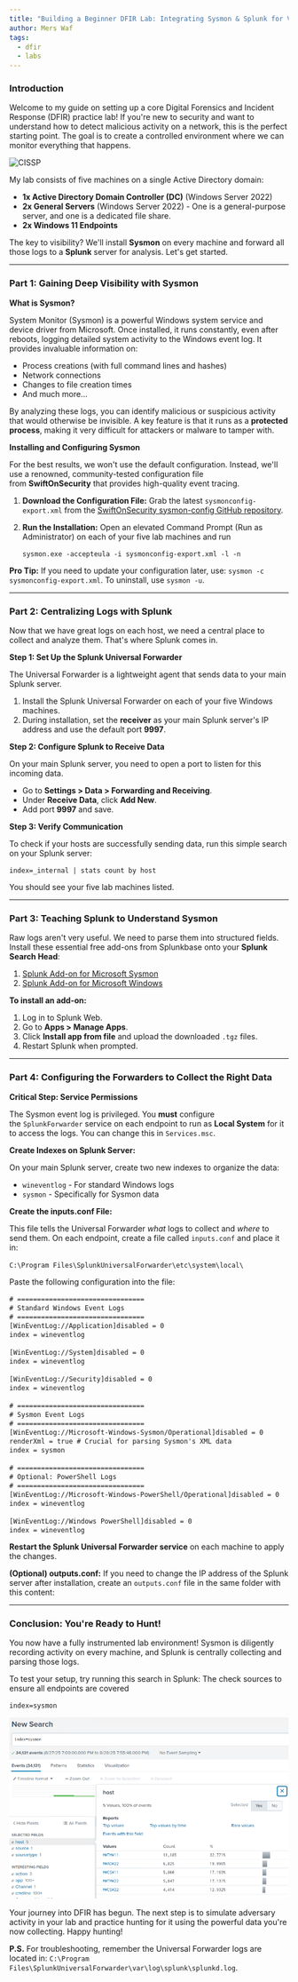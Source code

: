 ```yaml
---
title: "Building a Beginner DFIR Lab: Integrating Sysmon & Splunk for Visibility"
author: Mers Waf
tags:
  - dfir
  - labs
---
```


### **Introduction**

Welcome to my guide on setting up a core Digital Forensics and Incident Response (DFIR) practice lab! If you're new to security and want to understand how to detect malicious activity on a network, this is the perfect starting point. The goal is to create a controlled environment where we can monitor everything that happens.

<img src="{{ '/assets/CISSP.png' | relative_url }}" alt="CISSP" width="60">

My lab consists of five machines on a single Active Directory domain:

- **1x Active Directory Domain Controller (DC)** (Windows Server 2022)
- **2x General Servers** (Windows Server 2022) - One is a general-purpose server, and one is a dedicated file share.
- **2x Windows 11 Endpoints**

The key to visibility? We'll install **Sysmon** on every machine and forward all those logs to a **Splunk** server for analysis. Let's get started.

---

### **Part 1: Gaining Deep Visibility with Sysmon**

**What is Sysmon?**

System Monitor (Sysmon) is a powerful Windows system service and device driver from Microsoft. Once installed, it runs constantly, even after reboots, logging detailed system activity to the Windows event log. It provides invaluable information on:

- Process creations (with full command lines and hashes)
- Network connections
- Changes to file creation times
- And much more...

By analyzing these logs, you can identify malicious or suspicious activity that would otherwise be invisible. A key feature is that it runs as a **protected process**, making it very difficult for attackers or malware to tamper with.

**Installing and Configuring Sysmon**

For the best results, we won't use the default configuration. Instead, we'll use a renowned, community-tested configuration file from **SwiftOnSecurity** that provides high-quality event tracing.

1. **Download the Configuration File:** Grab the latest `sysmonconfig-export.xml` from the [SwiftOnSecurity sysmon-config GitHub repository](https://github.com/SwiftOnSecurity/sysmon-config/tree/master).
2. **Run the Installation:** Open an elevated Command Prompt (Run as Administrator) on each of your five lab machines and run
    
    
    ```
    sysmon.exe -accepteula -i sysmonconfig-export.xml -l -n
    ```
    

**Pro Tip:** If you need to update your configuration later, use: `sysmon -c sysmonconfig-export.xml`. To uninstall, use `sysmon -u`.

---

### **Part 2: Centralizing Logs with Splunk**

Now that we have great logs on each host, we need a central place to collect and analyze them. That's where Splunk comes in.

**Step 1: Set Up the Splunk Universal Forwarder**

The Universal Forwarder is a lightweight agent that sends data to your main Splunk server.

1. Install the Splunk Universal Forwarder on each of your five Windows machines.
2. During installation, set the **receiver** as your main Splunk server's IP address and use the default port **9997**.

**Step 2: Configure Splunk to Receive Data**

On your main Splunk server, you need to open a port to listen for this incoming data.

- Go to **Settings > Data > Forwarding and Receiving**.
- Under **Receive Data**, click **Add New**.
- Add port **9997** and save.

**Step 3: Verify Communication**

To check if your hosts are successfully sending data, run this simple search on your Splunk server:

```
index=_internal | stats count by host
```

You should see your five lab machines listed.

---

### **Part 3: Teaching Splunk to Understand Sysmon**

Raw logs aren't very useful. We need to parse them into structured fields. Install these essential free add-ons from Splunkbase onto your **Splunk Search Head**:

1. [Splunk Add-on for Microsoft Sysmon](https://splunkbase.splunk.com/app/1914)
2. [Splunk Add-on for Microsoft Windows](https://splunkbase.splunk.com/app/742)

**To install an add-on:**

1. Log in to Splunk Web.
2. Go to **Apps > Manage Apps**.
3. Click **Install app from file** and upload the downloaded `.tgz` files.
4. Restart Splunk when prompted.

---

### **Part 4: Configuring the Forwarders to Collect the Right Data**

**Critical Step: Service Permissions**

The Sysmon event log is privileged. You **must** configure the `SplunkForwarder` service on each endpoint to run as **Local System** for it to access the logs. You can change this in `Services.msc`.

**Create Indexes on Splunk Server:**

On your main Splunk server, create two new indexes to organize the data:

- `wineventlog` - For standard Windows logs
- `sysmon` - Specifically for Sysmon data

**Create the inputs.conf File:**

This file tells the Universal Forwarder *what* logs to collect and *where* to send them. On each endpoint, create a file called `inputs.conf` and place it in:

`C:\Program Files\SplunkUniversalForwarder\etc\system\local\`

Paste the following configuration into the file:

```
# ================================
# Standard Windows Event Logs
# ================================
[WinEventLog://Application]disabled = 0
index = wineventlog

[WinEventLog://System]disabled = 0
index = wineventlog

[WinEventLog://Security]disabled = 0
index = wineventlog

# ================================
# Sysmon Event Logs
# ================================
[WinEventLog://Microsoft-Windows-Sysmon/Operational]disabled = 0
renderXml = true # Crucial for parsing Sysmon's XML data
index = sysmon

# ================================
# Optional: PowerShell Logs
# ================================
[WinEventLog://Microsoft-Windows-PowerShell/Operational]disabled = 0
index = wineventlog

[WinEventLog://Windows PowerShell]disabled = 0
index = wineventlog
```

**Restart the Splunk Universal Forwarder service** on each machine to apply the changes.

**(Optional) outputs.conf:** If you need to change the IP address of the Splunk server after installation, create an `outputs.conf` file in the same folder with this content:

---

### **Conclusion: You're Ready to Hunt!**

You now have a fully instrumented lab environment! Sysmon is diligently recording activity on every machine, and Splunk is centrally collecting and parsing those logs.

To test your setup, try running this search in Splunk: The check sources to ensure all endpoints are covered

```
index=sysmon
```
![](assets/splunksearch.png)
 
Your journey into DFIR has begun. The next step is to simulate adversary activity in your lab and practice hunting for it using the powerful data you're now collecting. Happy hunting!

**P.S.** For troubleshooting, remember the Universal Forwarder logs are located in: `C:\Program Files\SplunkUniversalForwarder\var\log\splunk\splunkd.log`.
